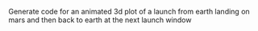 Generate code for an animated 3d plot of a launch from earth landing on mars and then back to earth at the next launch window
